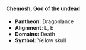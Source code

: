 #### Chemosh, God of the undead
- **Pantheon:** Dragonlance
- **Alignment:** L, E
- **Domains:** Death
- **Symbol:** Yellow skull